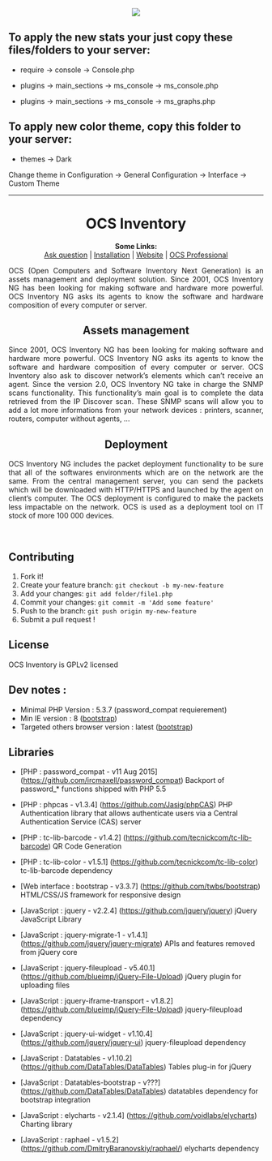 <p align="center">
  <img src="https://repository-images.githubusercontent.com/191017101/d34df900-8abf-11e9-8f1d-ee75c26116a2">
</p>

## To apply the new stats your just copy these files/folders to your server:

- require -> console -> Console.php

- plugins -> main_sections -> ms_console -> ms_console.php

- plugins -> main_sections -> ms_console -> ms_graphs.php

## To apply new color theme, copy this folder to your server:

- themes -> Dark

Change theme in Configuration -> General Configuration -> Interface -> Custom Theme

--------------------------------------------------------------------------------------------------------------------

<h1 align="center">OCS Inventory</h1>
<p align="center">
  <b>Some Links:</b><br>
  <a href="http://ask.ocsinventory-ng.org">Ask question</a> |
  <a href="#COMMING_SOON_STAY_CONNECTED">Installation</a> |
  <a href="https://www.ocsinventory-ng.org/?utm_source=github-ocs">Website</a> |
  <a href="https://www.ocsinventory-ng.org/en/#ocs-pro-en">OCS Professional</a>
</p>

<p align='justify'>
OCS (Open Computers and Software Inventory Next Generation) is an assets management and deployment solution.
Since 2001, OCS Inventory NG has been looking for making software and hardware more powerful.
OCS Inventory NG asks its agents to know the software and hardware composition of every computer or server.
</p>




<h2 align="center">Assets management</h2>
<p align='justify'>
Since 2001, OCS Inventory NG has been looking for making software and hardware more powerful. OCS Inventory NG asks its agents to know the software and hardware composition of every computer or server. OCS Inventory also ask to discover network’s elements which can’t receive an agent. Since the version 2.0, OCS Inventory NG take in charge the SNMP scans functionality.
This functionality’s main goal is to complete the data retrieved from the IP Discover scan. These SNMP scans will allow you to add a lot more informations from your network devices : printers, scanner, routers, computer without agents, …
</p>

<h2 align="center">Deployment</h2>
<p align='justify'>
OCS Inventory NG includes the packet deployment functionality to be sure that all of the softwares environments which are on the network are the same. From the central management server, you can send the packets which will be downloaded with HTTP/HTTPS and launched by the agent on client’s computer. The OCS deployment is configured to make the packets less impactable on the network. OCS is used as a deployment tool on IT stock of more 100 000 devices.
</p>
<br />

## Contributing

1. Fork it!
2. Create your feature branch: `git checkout -b my-new-feature`
3. Add your changes: `git add folder/file1.php`
4. Commit your changes: `git commit -m 'Add some feature'`
5. Push to the branch: `git push origin my-new-feature`
6. Submit a pull request !

## License

OCS Inventory is GPLv2 licensed

## Dev notes :
  - Minimal PHP Version : 5.3.7 (password_compat requierement)
  - Min IE version : 8 ([bootstrap](http://getbootstrap.com/getting-started/#support))
  - Targeted others browser version : latest ([bootstrap](http://getbootstrap.com/getting-started/#support))

## Libraries
  - [PHP : password_compat - v11 Aug 2015] (https://github.com/ircmaxell/password_compat) Backport of password_* functions shipped with PHP 5.5
  - [PHP : phpcas - v1.3.4] (https://github.com/Jasig/phpCAS) PHP Authentication library that allows authenticate users via a Central Authentication Service (CAS) server
  - [PHP : tc-lib-barcode - v1.4.2] (https://github.com/tecnickcom/tc-lib-barcode) QR Code Generation
  - [PHP : tc-lib-color - v1.5.1] (https://github.com/tecnickcom/tc-lib-color) tc-lib-barcode dependency

  - [Web interface : bootstrap - v3.3.7] (https://github.com/twbs/bootstrap) HTML/CSS/JS framework for responsive design

  - [JavaScript : jquery - v2.2.4] (https://github.com/jquery/jquery) jQuery JavaScript Library
  - [JavaScript : jquery-migrate-1 - v1.4.1] (https://github.com/jquery/jquery-migrate) APIs and features removed from jQuery core
  - [JavaScript : jquery-fileupload - v5.40.1] (https://github.com/blueimp/jQuery-File-Upload) jQuery plugin for uploading files
  - [JavaScript : jquery-iframe-transport - v1.8.2] (https://github.com/blueimp/jQuery-File-Upload) jquery-fileupload dependency
  - [JavaScript : jquery-ui-widget - v1.10.4] (https://github.com/jquery/jquery-ui) jquery-fileupload dependency
  - [JavaScript : Datatables - v1.10.2] (https://github.com/DataTables/DataTables) Tables plug-in for jQuery
  - [JavaScript : Datatables-bootstrap - v???] (https://github.com/DataTables/DataTables) datatables dependency for bootstrap integration

  - [JavaScript : elycharts - v2.1.4] (https://github.com/voidlabs/elycharts) Charting library
  - [JavaScript : raphael - v1.5.2] (https://github.com/DmitryBaranovskiy/raphael/) elycharts dependency
